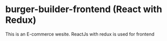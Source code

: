 # burger-builder-frontend (React with Redux)
This is an E-commerce wesite. ReactJs with redux is used for frontend
